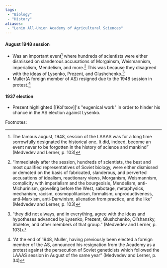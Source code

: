 ```yaml
---
tags:
 - "Biology"
 - "History"
aliases:
 - "Lenin All-Union Academy of Agricultural Sciences"
---
```


#### August 1948 session
 - Was an important event[^1] where hundreds of scientists were either dismissed on slanderous accusations of Morgainsm, Weismannism, imperialism, Mendelism, and more.[^2] This was because they disagreed with the ideas of Lysenko, Prezent, and Glushchenko.[^3]
 - Muller(A foreign member of AS) resigned due to the 1948 session in protest.[^4]
#### 1937 election
 - Prezent highlighted [[Kol'tsov]]'s "eugenical work" in order to hinder his chance in the AS election against Lysenko.


Footnotes:
[^1]:The famous august, 1948, session of the LAAAS  was for a long time sorrowfully designated the historical one.  It did, indeed, become an event never to be forgotten in the  history of science and mankind”  (Medvedev and Lerner, p. 103)

[^2]:“Immediately after the session, hundreds of scientists, the  best and most qualified representatives of Soviet biology, were  either dismissed or demoted on the basis of fabricated,  slanderous, and perverted accusations of idealism, reactionary  views, Morganism, Weismannism, complicity with imperialism  and the bourgeoisie, Mendelism, anti-Michurinism, groveling  before the West, sabotage, metaphysics, mechanism, racism,  cosmopolitanism, formalism, unproductiveness, anti-Marxism,  anti-Darwinism, alienation from practice, and the like”  (Medvedev and Lerner, p. 103)

[^3]:“they  did not always, and in everything, agree with the ideas and  hypotheses advanced by Lysenko, Prezent, Glushchenko,  Ol’shansky, Stoletov, and other members of that group.”  (Medvedev and Lerner, p. 103)

[^4]:“At the end of 1948, Muller, having previously been elected  a foreign member of the AS, announced his resignation from  the Academy as a protest against the persecution of Soviet  geneticists which followed the LAAAS session in August of  the same year”  (Medvedev and Lerner, p. 34)
